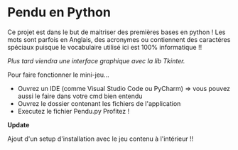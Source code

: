 # Pendu en Python


Ce projet est dans le but de maitriser des premières bases en python !
Les mots sont parfois en Anglais, des acronymes ou contiennent des caractéres spéciaux puisque le vocabulaire utilisé ici est 100% informatique !!

*Plus tard viendra une interface graphique avec la lib Tkinter.*

Pour faire fonctionner le mini-jeu...

 - Ouvrez un IDE (comme Visual Studio Code ou PyCharm) => vous pouvez aussi le faire dans votre cmd bien entendu
 - Ouvrez le dossier contenant les fichiers de l'application
 - Executez le fichier Pendu.py
Profitez !


**Update**

Ajout d'un setup d'installation avec le jeu contenu à l'intérieur !!
